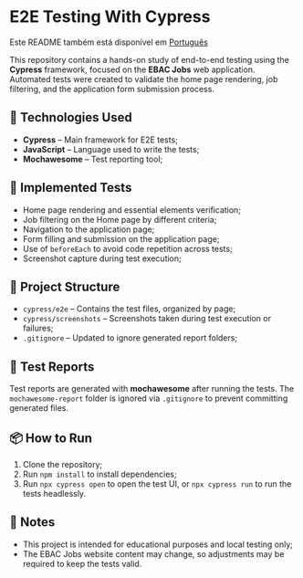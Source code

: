 <h1>E2E Testing With Cypress</h1>
<p>
  Este README também está disponível em <a href="./README.pt-br.md">Português</a>
</p>
<p>
  This repository contains a hands-on study of end-to-end testing using the <strong>Cypress</strong> framework, focused on the <strong>EBAC Jobs</strong> web application.
  Automated tests were created to validate the home page rendering, job filtering, and the application form submission process.
</p>
<h2>🚀 Technologies Used</h2>
<ul>
  <li><strong>Cypress</strong> – Main framework for E2E tests;</li>
  <li><strong>JavaScript</strong> – Language used to write the tests;</li>
  <li><strong>Mochawesome</strong> – Test reporting tool;</li>
</ul>
<h2>🧪 Implemented Tests</h2>
<ul>
  <li>Home page rendering and essential elements verification;</li>
  <li>Job filtering on the Home page by different criteria;</li>
  <li>Navigation to the application page;</li>
  <li>Form filling and submission on the application page;</li>
  <li>Use of <code>beforeEach</code> to avoid code repetition across tests;</li>
  <li>Screenshot capture during test execution;</li>
</ul>
<h2>📂 Project Structure</h2>
<ul>
  <li><code>cypress/e2e</code> – Contains the test files, organized by page;</li>
  <li><code>cypress/screenshots</code> – Screenshots taken during test execution or failures;</li>
  <li><code>.gitignore</code> – Updated to ignore generated report folders;</li>
</ul>
<h2>📄 Test Reports</h2>
<p>
  Test reports are generated with <strong>mochawesome</strong> after running the tests. 
  The <code>mochawesome-report</code> folder is ignored via <code>.gitignore</code> to prevent committing generated files.
</p>
<h2>📦 How to Run</h2>
<ol>
  <li>Clone the repository;</li>
  <li>Run <code>npm install</code> to install dependencies;</li>
  <li>Run <code>npx cypress open</code> to open the test UI, or <code>npx cypress run</code> to run the tests headlessly.</li>
</ol>
<h2>📌 Notes</h2>
<ul>
  <li>This project is intended for educational purposes and local testing only;</li>
  <li>The EBAC Jobs website content may change, so adjustments may be required to keep the tests valid.</li>
</ul>
